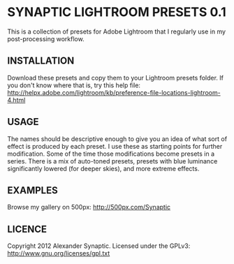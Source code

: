 # SYNAPTIC LIGHTROOM PRESETS 0.1

This is a collection of presets for Adobe Lightroom that I regularly use in my post-processing workflow.

## INSTALLATION

Download these presets and copy them to your Lightroom presets folder. If you don't know where that is, try this help file:
http://helpx.adobe.com/lightroom/kb/preference-file-locations-lightroom-4.html

## USAGE

The names should be descriptive enough to give you an idea of what sort of effect is produced by each preset. I use these as starting points for further modification. Some of the time those modifications become presets in a series. There is a mix of auto-toned presets, presets with blue luminance significantly lowered (for deeper skies), and more extreme effects.

## EXAMPLES

Browse my gallery on 500px:
http://500px.com/Synaptic

## LICENCE

Copyright 2012 Alexander Synaptic. Licensed under the GPLv3: http://www.gnu.org/licenses/gpl.txt